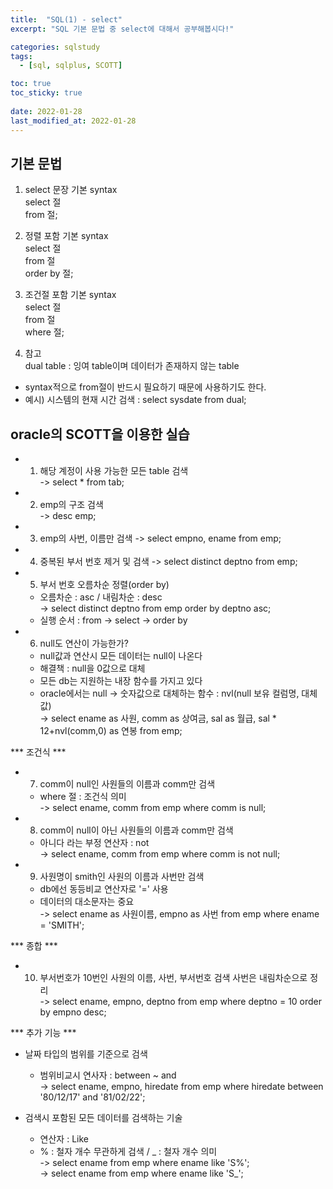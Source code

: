 ```yaml
---
title:  "SQL(1) - select"
excerpt: "SQL 기본 문법 중 select에 대해서 공부해봅시다!"

categories: sqlstudy
tags:
  - [sql, sqlplus, SCOTT]

toc: true
toc_sticky: true
 
date: 2022-01-28
last_modified_at: 2022-01-28
---
```


## 기본 문법

1. select 문장 기본 syntax  
select 절  
from 절;  

2. 정렬 포함 기본 syntax  
select 절  
from 절  
order by 절;  

3. 조건절 포함 기본 syntax  
select 절  
from 절  
where 절;  

4. 참고  
dual table : 잉여 table이며 데이터가 존재하지 않는 table  
- syntax적으로 from절이 반드시 필요하기 때문에 사용하기도 한다.  
- 예시) 시스템의 현재 시간 검색 : select sysdate from dual;  

## oracle의 SCOTT을 이용한 실습  

- 1. 해당 계정이 사용 가능한 모든 table 검색  
-> select * from tab;  
  
- 2. emp의 구조 검색  
-> desc emp;  
  
- 3. emp의 사번, 이름만 검색
-> select empno, ename from emp;

- 4. 중복된 부서 번호 제거 및 검색
-> select distinct deptno from emp;

- 5. 부서 번호 오름차순 정렬(order by)  
  - 오름차순 : asc / 내림차순 : desc  
-> select distinct deptno from emp order by deptno asc;  
  - 실행 순서 : from -> select -> order by  
    
- 6. null도 연산이 가능한가?  
  - null값과 연산시 모든 데이터는 null이 나온다  
  - 해결책 : null을 0값으로 대체  
  - 모든 db는 지원하는 내장 함수를 가지고 있다  
  - oracle에서는 null -> 숫자값으로 대체하는 함수 : nvl(null 보유 컬럼명, 대체값)  
-> select ename as 사원, comm as 상여금, sal as 월급, sal * 12+nvl(comm,0) as 연봉 from emp;  
  
*** 조건식 ***
  
- 7. comm이 null인 사원들의 이름과 comm만 검색  
  - where 절 : 조건식 의미  
-> select ename, comm from emp where comm is null;  

- 8. comm이 null이 아닌 사원들의 이름과 comm만 검색  
  - 아니다 라는 부정 연산자 : not  
-> select ename, comm from emp where comm is not null;  

- 9. 사원명이 smith인 사원의 이름과 사번만 검색  
  - db에선 동등비교 연산자로 '=' 사용  
  - 데이터의 대소문자는 중요  
-> select ename as 사원이름, empno as 사번 from emp where ename = 'SMITH';  
  
*** 종합 ***
  
- 10. 부서번호가 10번인 사원의 이름, 사번, 부서번호 검색 사번은 내림차순으로 정리  
-> select ename, empno, deptno from emp where deptno = 10 order by empno desc;  

*** 추가 기능 ***  
  
- 날짜 타입의 범위를 기준으로 검색  
  - 범위비교시 연사자 : between ~ and  
-> select ename, empno, hiredate from emp where hiredate between '80/12/17' and '81/02/22';  

- 검색시 포함된 모든 데이터를 검색하는 기술  
  - 연산자 : Like  
  - % : 철자 개수 무관하게 검색 / _ : 철자 개수 의미  
-> select ename from emp where ename like 'S%';  
-> select ename from emp where ename like 'S_';  














